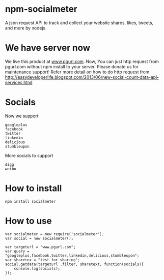 npm-socialmeter
===============
A json request API to track and collect your website shares, likes, tweets, and more by nodejs. 

We have server now
======================
We live this product at www.pgurl.com. Now, You can just http request from pgurl.com without npm install to your server. Please donate us for maintenance support! Refer more detail on how to do http request from http://easydeveloperlife.blogspot.com/2013/06/new-social-count-data-api-services.html


Socials
========
Now we support

	googleplus
	facebook  
	twitter  
	linkedin  
	delicious  
	stumbleupon  

More socials to support

	digg
	weibo

How to install
===============
	npm install socialmeter

How to use
===============
	
	var socialmeter = new require('socialmeter');
	var social = new socialmeter();
	
	var targeturl = "www.pgurl.com";
	var query = "googleplus,facebook,twitter,linkedin,delicious,stumbleupon";
	var sharetex = "test for sharing";
	social.getdata(targeturl ,filter, sharetext, function(socials){
		console.log(socials);
	});
